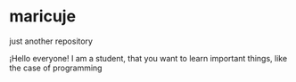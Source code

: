 # maricuje
just another repository

¡Hello everyone!
I am a student, that you want to learn important things, like the case of programming
